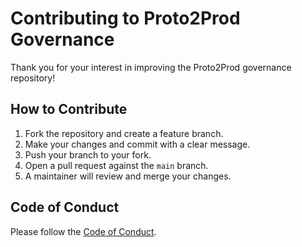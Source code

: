 # Contributing to Proto2Prod Governance

Thank you for your interest in improving the Proto2Prod governance repository!

## How to Contribute

1. Fork the repository and create a feature branch.
2. Make your changes and commit with a clear message.
3. Push your branch to your fork.
4. Open a pull request against the `main` branch.
5. A maintainer will review and merge your changes.

## Code of Conduct
Please follow the [Code of Conduct](/CODEOWNERS).
